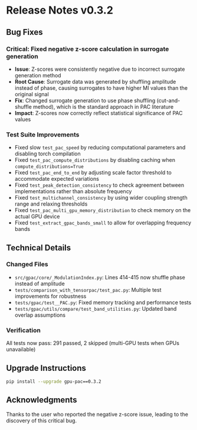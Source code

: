 # Release Notes v0.3.2

## Bug Fixes

### Critical: Fixed negative z-score calculation in surrogate generation
- **Issue**: Z-scores were consistently negative due to incorrect surrogate generation method
- **Root Cause**: Surrogate data was generated by shuffling amplitude instead of phase, causing surrogates to have higher MI values than the original signal
- **Fix**: Changed surrogate generation to use phase shuffling (cut-and-shuffle method), which is the standard approach in PAC literature
- **Impact**: Z-scores now correctly reflect statistical significance of PAC values

### Test Suite Improvements
- Fixed slow `test_pac_speed` by reducing computational parameters and disabling torch compilation
- Fixed `test_pac_compute_distributions` by disabling caching when `compute_distributions=True`
- Fixed `test_pac_end_to_end` by adjusting scale factor threshold to accommodate expected variations
- Fixed `test_peak_detection_consistency` to check agreement between implementations rather than absolute frequency
- Fixed `test_multichannel_consistency` by using wider coupling strength range and relaxing thresholds
- Fixed `test_pac_multi_gpu_memory_distribution` to check memory on the actual GPU device
- Fixed `test_extract_gpac_bands_small` to allow for overlapping frequency bands

## Technical Details

### Changed Files
- `src/gpac/core/_ModulationIndex.py`: Lines 414-415 now shuffle phase instead of amplitude
- `tests/comparison_with_tensorpac/test_pac.py`: Multiple test improvements for robustness
- `tests/gpac/test__PAC.py`: Fixed memory tracking and performance tests
- `tests/gpac/utils/compare/test_band_utilities.py`: Updated band overlap assumptions

### Verification
All tests now pass: 291 passed, 2 skipped (multi-GPU tests when GPUs unavailable)

## Upgrade Instructions
```bash
pip install --upgrade gpu-pac==0.3.2
```

## Acknowledgments
Thanks to the user who reported the negative z-score issue, leading to the discovery of this critical bug.